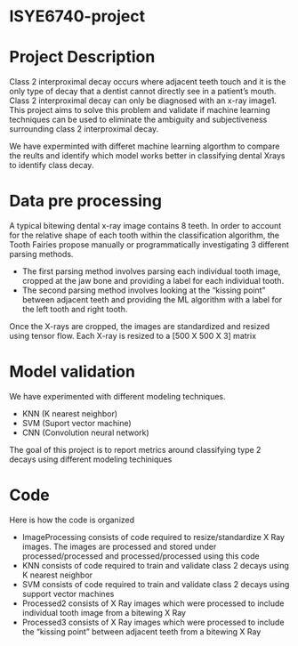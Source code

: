 # ISYE6740-project

# Project Description

Class 2 interproximal decay occurs where adjacent teeth touch and it is the only type of decay that a dentist cannot directly see in a patient’s mouth. Class 2 interproximal decay can only be diagnosed with an x-ray image1.
This project aims to solve this problem and validate if machine learning techniques can be used to eliminate the ambiguity and subjectiveness surrounding class 2 interproximal decay.

We have experminted with differet machine learning algorthm to compare the reults and identify which model works better in classifying dental Xrays to identify class decay.

# Data pre processing 
A typical bitewing dental x-ray image contains 8 teeth. In order to account for the relative shape of each tooth within the classification algorithm, the Tooth Fairies propose manually or programmatically investigating 3 different parsing methods. 

* The first parsing method involves parsing each individual tooth image, cropped at the jaw bone and providing a label for each individual tooth. 
* The second parsing method involves looking at the “kissing point” between adjacent teeth and providing the ML algorithm with a label for the left tooth and right tooth. 

Once the X-rays are cropped, the images are standardized and resized using tensor flow. Each X-ray is resized to a [500 X 500 X 3] matrix

# Model validation

We have experimented with different modeling techniques. 

* KNN (K nearest neighbor)
* SVM (Suport vector machine)
* CNN (Convolution neural network)

The goal of this project is to report metrics around classifying type 2 decays using different modeling techiniques


# Code

Here is how the code is organized
* ImageProcessing consists of code required to resize/standardize X Ray images. The images are processed and stored under processed/processed and processed/processed using this code
* KNN consists of code required to train and validate class 2 decays using K nearest neighbor
* SVM consists of code required to train and validate class 2 decays using support vector machines
* Processed2 consists of X Ray images which were processed to include individual tooth image from a bitewing X Ray
* Processed3 consists of X Ray images which were processed to include the “kissing point” between adjacent teeth from a bitewing X Ray


